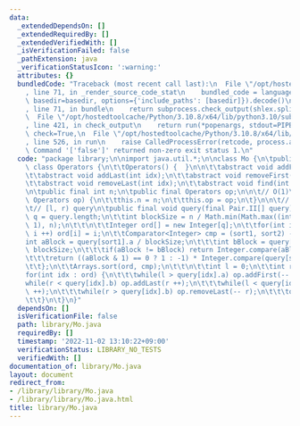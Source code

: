 ```yaml
---
data:
  _extendedDependsOn: []
  _extendedRequiredBy: []
  _extendedVerifiedWith: []
  _isVerificationFailed: false
  _pathExtension: java
  _verificationStatusIcon: ':warning:'
  attributes: {}
  bundledCode: "Traceback (most recent call last):\n  File \"/opt/hostedtoolcache/Python/3.10.8/x64/lib/python3.10/site-packages/onlinejudge_verify/documentation/build.py\"\
    , line 71, in _render_source_code_stat\n    bundled_code = language.bundle(stat.path,\
    \ basedir=basedir, options={'include_paths': [basedir]}).decode()\n  File \"/opt/hostedtoolcache/Python/3.10.8/x64/lib/python3.10/site-packages/onlinejudge_verify/languages/user_defined.py\"\
    , line 71, in bundle\n    return subprocess.check_output(shlex.split(command))\n\
    \  File \"/opt/hostedtoolcache/Python/3.10.8/x64/lib/python3.10/subprocess.py\"\
    , line 421, in check_output\n    return run(*popenargs, stdout=PIPE, timeout=timeout,\
    \ check=True,\n  File \"/opt/hostedtoolcache/Python/3.10.8/x64/lib/python3.10/subprocess.py\"\
    , line 526, in run\n    raise CalledProcessError(retcode, process.args,\nsubprocess.CalledProcessError:\
    \ Command '['false']' returned non-zero exit status 1.\n"
  code: "package library;\n\nimport java.util.*;\n\nclass Mo {\n\tpublic abstract\
    \ class Operators {\n\t\tOperators() {  }\n\n\t\tabstract void addFirst(int idx);\n\
    \t\tabstract void addLast(int idx);\n\t\tabstract void removeFirst(int idx);\n\
    \t\tabstract void removeLast(int idx);\n\t\tabstract void find(int idx);\n\t}\n\
    \n\tpublic final int n;\n\tpublic final Operators op;\n\n\t// O(1)\n\tMo(int n,\
    \ Operators op) {\n\t\tthis.n = n;\n\t\tthis.op = op;\n\t}\n\n\t// O(QlogQ+aNQ^(1/2))\n\
    \t// [l, r) query\n\tpublic final void query(final Pair.II[] query) {\n\t\tint\
    \ q = query.length;\n\t\tint blockSize = n / Math.min(Math.max((int)Math.ceil(Math.sqrt(q)),\
    \ 1), n);\n\t\t\n\t\tInteger ord[] = new Integer[q];\n\t\tfor(int i = 0; i < q;\
    \ i ++) ord[i] = i;\n\t\tComparator<Integer> cmp = (sort1, sort2) -> {\n\t\t\t\
    int aBlock = query[sort1].a / blockSize;\n\t\t\tint bBlock = query[sort2].a /\
    \ blockSize;\n\t\t\tif(aBlock != bBlock) return Integer.compare(aBlock, bBlock);\n\
    \t\t\treturn ((aBlock & 1) == 0 ? 1 : -1) * Integer.compare(query[sort1].b, query[sort2].b);\n\
    \t\t};\n\t\tArrays.sort(ord, cmp);\n\t\t\n\t\tint l = 0;\n\t\tint r = 0;\n\t\t\
    for(int idx : ord) {\n\t\t\twhile(l > query[idx].a) op.addFirst(-- l);\n\t\t\t\
    while(r < query[idx].b) op.addLast(r ++);\n\t\t\twhile(l < query[idx].a) op.removeFirst(l\
    \ ++);\n\t\t\twhile(r > query[idx].b) op.removeLast(-- r);\n\t\t\top.find(idx);\n\
    \t\t}\n\t}\n}"
  dependsOn: []
  isVerificationFile: false
  path: library/Mo.java
  requiredBy: []
  timestamp: '2022-11-02 13:10:22+09:00'
  verificationStatus: LIBRARY_NO_TESTS
  verifiedWith: []
documentation_of: library/Mo.java
layout: document
redirect_from:
- /library/library/Mo.java
- /library/library/Mo.java.html
title: library/Mo.java
---
```


